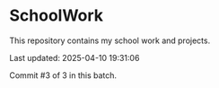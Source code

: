 # SchoolWork

This repository contains my school work and projects.

Last updated: 2025-04-10 19:31:06

Commit #3 of 3 in this batch.